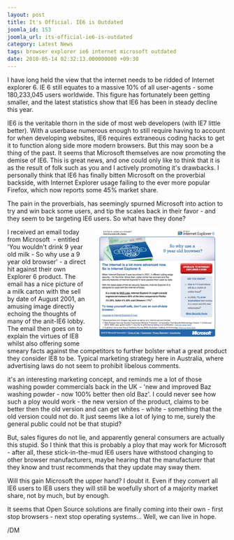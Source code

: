 ```yaml
---
layout: post
title: It's Official. IE6 is Outdated
joomla_id: 153
joomla_url: its-official-ie6-is-outdated
category: Latest News
tags: browser explorer ie6 internet microsoft outdated
date: 2010-05-14 02:32:13.000000000 +09:30
---
```

<p>I have long held the view that the internet needs to be ridded of Internet explorer 6. IE 6 still equates to a massive 10% of all user-agents - some 180,233,045 users worldwide. This figure has fortunately been getting smaller, and the latest statistics show that IE6 has been in steady decline this year.</p>
<p>IE6 is the veritable thorn in the side of most web developers (with IE7 little better). With a userbase numerous enough to still require having to account for when developing websites, IE6 requires extraneous coding hacks to get it to function along side more modern browsers. But this may soon be a thing of the past. It seems that Microsoft themselves are now promoting the demise of IE6. This is great news, and one could only like to think that it is as the result of folk such as you and I actively promoting it's drawbacks. I personally think that IE6 has finally bitten Microsoft on the proverbial backside, with Internet Explorer usage failing to the ever more popular Firefox, which now reports some 45% market share.</p>
<p>The pain in the proverbials, has seemingly spurned Microsoft into action to try and win back some users, and tip the scales back in their favor - and they seem to be targeting IE6 users. So what have they done?</p>
<p style="text-align: center;"><img src="images/screenshots/ie8.jpg" border="0" alt="ie8advert" width="281" height="258" style="border: 0; float: right; margin-left: 20px; margin-right: 20px;"></p>
<p>I received an email today from Microsoft&nbsp; - entitled 'You wouldn't drink 9 year old milk - So why use a 9 year old browser' - a direct hit against their own Explorer 6 product. The email has a nice picture of a milk carton with the sell by date of August 2001, an amusing image directly echoing the thoughts of many of the anit-IE6 lobby. The email then goes on to explain the virtues of IE8 whilst also offering some smeary facts against the competitors to further bolster what a great product they consider IE8 to be. Typical marketing strategy here in Australia, where advertising laws do not seem to prohibit libelous comments.</p>
<p>it's an interesting marketing concept, and reminds me a lot of those washing powder commercials back in the UK - 'new and improved Baz washing powder - now 100% better then old Baz'. I could never see how such a ploy would work - the new version of the product, claims to be better then the old version and can get whites - white - something that the old version could not do. It just seems like a lot of lying to me, surely the general public could not be that stupid?</p>
<p>But, sales figures do not lie, and apparently general consumers are actually this stupid. So I think that this is probably a ploy that may work for Microsoft - after all, these stick-in-the-mud IE6 users have withstood changing to other browser manufacturers, maybe hearing that the manufacturer that they know and trust recommends that they update may sway them.</p>
<p>Will this gain Microsoft the upper hand? I doubt it. Even if they convert all IE6 users to IE8 users they will still be woefully short of a majority market share, not by much, but by enough.</p>
<p>It seems that Open Source solutions are finally coming into their own - first stop browsers - next stop operating systems... Well, we can live in hope.</p>
<p>/DM</p>
<p>&nbsp;</p>
<p>&nbsp;</p>
<p>&nbsp;</p>
<p>&nbsp;</p>
<p>&nbsp;</p>
